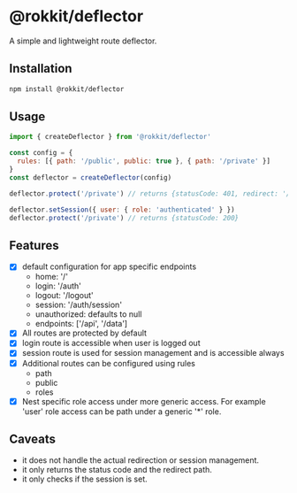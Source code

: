 # @rokkit/deflector

A simple and lightweight route deflector.

## Installation

```bash
npm install @rokkit/deflector
```

## Usage

```js
import { createDeflector } from '@rokkit/deflector'

const config = {
  rules: [{ path: '/public', public: true }, { path: '/private' }]
}
const deflector = createDeflector(config)

deflector.protect('/private') // returns {statusCode: 401, redirect: '/auth'}

deflector.setSession({ user: { role: 'authenticated' } })
deflector.protect('/private') // returns {statusCode: 200}
```

## Features

- [x] default configuration for app specific endpoints
  - home: '/'
  - login: '/auth'
  - logout: '/logout'
  - session: '/auth/session'
  - unauthorized: defaults to null
  - endpoints: ['/api', '/data']
- [x] All routes are protected by default
- [x] login route is accessible when user is logged out
- [x] session route is used for session management and is accessible always
- [x] Additional routes can be configured using rules
  - path
  - public
  - roles
- [x] Nest specific role access under more generic access. For example 'user' role access can be path under a generic '\*' role.

## Caveats

- it does not handle the actual redirection or session management.
- it only returns the status code and the redirect path.
- it only checks if the session is set.

